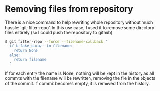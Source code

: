 # Removing files from repository

There is a nice command to help rewriting whole repository without much hassle: 'git-filter-repo'. In this use case, I used it to remove some directory files entirely (so I could push the repository to github)

```sh
$ git filter-repo --force --filename-callback '
  if b"fake_data/" in filename:
    return None
  else:
    return filename
  '
```

If for each entry the name is None, nothing will be kept in the history as all commits with the filename will be rewritten, removing the file in the objects of the commit. If commit becomes empty, it is removed from the history.


